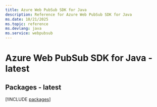 ```yaml
---
title: Azure Web PubSub SDK for Java
description: Reference for Azure Web PubSub SDK for Java
ms.date: 10/21/2025
ms.topic: reference
ms.devlang: java
ms.service: webpubsub
---
```

# Azure Web PubSub SDK for Java - latest
## Packages - latest
[!INCLUDE [packages](web-pubsub-index.md)]